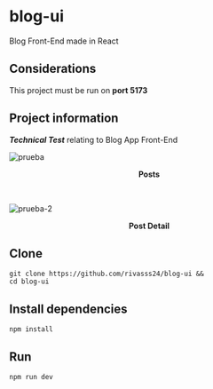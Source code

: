 # blog-ui
Blog Front-End made in React

## Considerations
This project must be run on **port 5173**

## Project information
***Technical Test*** relating to Blog App Front-End

![prueba](https://user-images.githubusercontent.com/80996376/216750403-cd3b5148-13fc-4592-9284-98079d1175ee.png)
<p align="center">
<strong>
Posts
</strong>
</p>

<br />

![prueba-2](https://user-images.githubusercontent.com/80996376/216750418-19632604-bd66-4301-a5b2-94aa50e8b70e.png)
<p align="center">
<strong>
Post Detail
</strong>
</p>

## Clone
```$
git clone https://github.com/rivasss24/blog-ui &&
cd blog-ui
```

## Install dependencies
```$
npm install
```

## Run
```$
npm run dev
```

